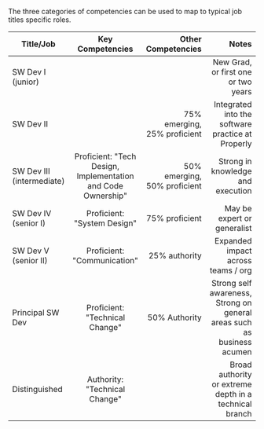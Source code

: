 The three categories of competencies can be used to map to typical job titles specific roles. 



| Title/Job                 | Key Competencies                                             | Other Competencies             |     Notes  |
| ------------------------- |:------------------------------------------------------------:| ------------------------------:| ----------:|
| SW Dev I (junior)         |                                                              |                                |  New Grad, or first one or two years |
| SW Dev II                 |                                                              |  75% emerging, 25% proficient  | Integrated into the software practice at Properly |
| SW Dev III (intermediate) | Proficient: "Tech Design, Implementation and Code Ownership" | 50% emerging, 50% proficient   | Strong in knowledge and execution |
| SW Dev IV (senior I)      | Proficient: "System Design"                                  | 75%  proficient                | May be expert or generalist  |
| SW Dev V (senior II)      | Proficient: "Communication"                                  | 25% authority                  | Expanded impact across teams / org |
| Principal SW Dev          | Proficient: "Technical Change"                               | 50% Authority                  | Strong self awareness, Strong on general areas such as business acumen |
| Distinguished             | Authority: "Technical Change"                                |                                | Broad authority or extreme depth in a technical branch |
